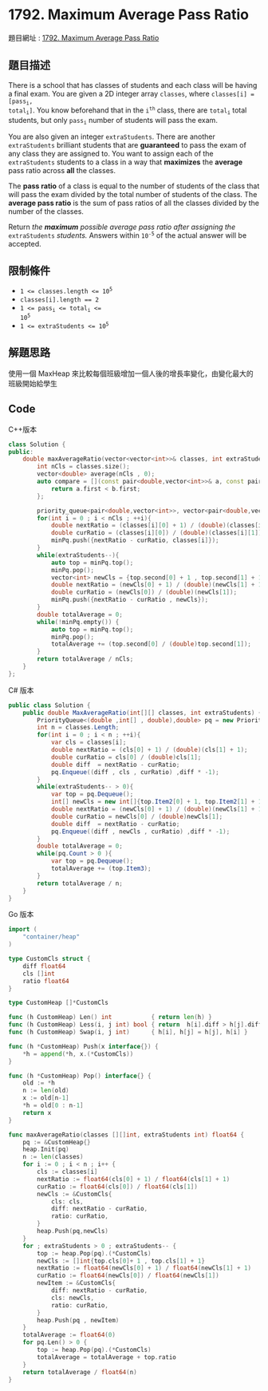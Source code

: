 # 1792. Maximum Average Pass Ratio

題目網址 : [1792. Maximum Average Pass Ratio](https://leetcode.com/problems/maximum-average-pass-ratio/description)

## 題目描述

There is a school that has classes of students and each class will be having a final exam. You are given a 2D integer array `classes`, where <code>classes[i] = [pass<sub>i</sub>, total<sub>i</sub>]</code>. You know beforehand that in the <code>i<sup>th</sup></code> class, there are <code>total<sub>i</sub></code> total students, but only <code>pass<sub>i</sub></code> number of students will pass the exam.

You are also given an integer `extraStudents`. There are another `extraStudents` brilliant students that are **guaranteed** to pass the exam of any class they are assigned to. You want to assign each of the `extraStudents` students to a class in a way that **maximizes** the **average** pass ratio across **all** the classes.

The **pass ratio** of a class is equal to the number of students of the class that will pass the exam divided by the total number of students of the class. The **average pass ratio** is the sum of pass ratios of all the classes divided by the number of the classes.

Return _the **maximum** possible average pass ratio after assigning the_ `extraStudents` _students._ Answers within <code>10<sup>-5</sup></code> of the actual answer will be accepted.

## 限制條件

* <code>1 <= classes.length <= 10<sup>5</sup></code>
* `classes[i].length == 2`
* <code>1 <= pass<sub>i</sub> <= total<sub>i</sub> <= 10<sup>5</sup></code>
* <code>1 <= extraStudents <= 10<sup>5</sup></code>

## 解題思路

使用一個 MaxHeap 來比較每個班級增加一個人後的增長率變化，由變化最大的班級開始給學生

## Code

C++版本

```C++
class Solution {
public:
    double maxAverageRatio(vector<vector<int>>& classes, int extraStudents) {
        int nCls = classes.size();
        vector<double> average(nCls , 0);
        auto compare = [](const pair<double,vector<int>>& a, const pair<double,vector<int>>& b) {
            return a.first < b.first;
        };

        priority_queue<pair<double,vector<int>>, vector<pair<double,vector<int>>> , decltype(compare)> minPq;
        for(int i = 0 ; i < nCls ; ++i){
            double nextRatio = (classes[i][0] + 1) / (double)(classes[i][1] + 1); 
            double curRatio = (classes[i][0]) / (double)(classes[i][1]); 
            minPq.push({nextRatio - curRatio, classes[i]});
        }
        while(extraStudents--){
            auto top = minPq.top();
            minPq.pop();
            vector<int> newCls = {top.second[0] + 1 , top.second[1] + 1};
            double nextRatio = (newCls[0] + 1) / (double)(newCls[1] + 1); 
            double curRatio = (newCls[0]) / (double)(newCls[1]); 
            minPq.push({nextRatio - curRatio , newCls});
        }
        double totalAverage = 0;
        while(!minPq.empty()) {
            auto top = minPq.top();
            minPq.pop();
            totalAverage += (top.second[0] / (double)top.second[1]);
        }
        return totalAverage / nCls;
    }
};
```

C# 版本

```C#
public class Solution {
    public double MaxAverageRatio(int[][] classes, int extraStudents) {
        PriorityQueue<(double ,int[] , double),double> pq = new PriorityQueue<(double ,int[] , double),double>();
        int n = classes.Length;
        for(int i = 0 ; i < n ; ++i){
            var cls = classes[i];
            double nextRatio = (cls[0] + 1) / (double)(cls[1] + 1);
            double curRatio = cls[0] / (double)cls[1];
            double diff  = nextRatio - curRatio;
            pq.Enqueue((diff , cls , curRatio) ,diff * -1);
        }
        while(extraStudents-- > 0){
            var top = pq.Dequeue();
            int[] newCls = new int[]{top.Item2[0] + 1, top.Item2[1] + 1};
            double nextRatio = (newCls[0] + 1) / (double)(newCls[1] + 1);
            double curRatio = newCls[0] / (double)newCls[1];
            double diff  = nextRatio - curRatio;
            pq.Enqueue((diff , newCls , curRatio) ,diff * -1);
        }
        double totalAverage = 0;
        while(pq.Count > 0 ){
            var top = pq.Dequeue();
            totalAverage += (top.Item3);
        }
        return totalAverage / n;
    }
}
```

Go 版本

```go
import (
    "container/heap"
)

type CustomCls struct {
    diff float64
    cls []int
    ratio float64
}

type CustomHeap []*CustomCls

func (h CustomHeap) Len() int           { return len(h) }
func (h CustomHeap) Less(i, j int) bool { return  h[i].diff > h[j].diff }
func (h CustomHeap) Swap(i, j int)      { h[i], h[j] = h[j], h[i] }

func (h *CustomHeap) Push(x interface{}) {
	*h = append(*h, x.(*CustomCls))
}

func (h *CustomHeap) Pop() interface{} {
	old := *h
	n := len(old)
	x := old[n-1]
	*h = old[0 : n-1]
	return x
}

func maxAverageRatio(classes [][]int, extraStudents int) float64 {
    pq := &CustomHeap{}
    heap.Init(pq)
    n := len(classes)
    for i := 0 ; i < n ; i++ {
        cls := classes[i]
        nextRatio := float64(cls[0] + 1) / float64(cls[1] + 1)
        curRatio := float64(cls[0]) / float64(cls[1])
        newCls := &CustomCls{
            cls: cls,
            diff: nextRatio - curRatio,
            ratio: curRatio,
        }
        heap.Push(pq,newCls)
    }
    for ; extraStudents > 0 ; extraStudents-- {
        top := heap.Pop(pq).(*CustomCls)
        newCls := []int{top.cls[0]+ 1 , top.cls[1] + 1}
        nextRatio := float64(newCls[0] + 1) / float64(newCls[1] + 1)
        curRatio := float64(newCls[0]) / float64(newCls[1])
        newItem := &CustomCls{
            diff: nextRatio - curRatio,
            cls: newCls,
            ratio: curRatio,
        }
        heap.Push(pq , newItem)
    }
    totalAverage := float64(0)
    for pq.Len() > 0 {
        top := heap.Pop(pq).(*CustomCls)
        totalAverage = totalAverage + top.ratio
    }
    return totalAverage / float64(n)
}
```

